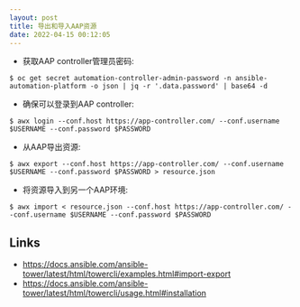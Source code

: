 ```yaml
---
layout: post
title: 导出和导入AAP资源
date: 2022-04-15 00:12:05
---
```


- 获取AAP controller管理员密码:

```
$ oc get secret automation-controller-admin-password -n ansible-automation-platform -o json | jq -r '.data.password' | base64 -d
```

- 确保可以登录到AAP controller:

```
$ awx login --conf.host https://app-controller.com/ --conf.username $USERNAME --conf.password $PASSWORD
```

- 从AAP导出资源:

```
$ awx export --conf.host https://app-controller.com/ --conf.username $USERNAME --conf.password $PASSWORD > resource.json
```

- 将资源导入到另一个AAP环境:

```
$ awx import < resource.json --conf.host https://app-controller.com/ --conf.username $USERNAME --conf.password $PASSWORD
```

## Links

- https://docs.ansible.com/ansible-tower/latest/html/towercli/examples.html#import-export
- https://docs.ansible.com/ansible-tower/latest/html/towercli/usage.html#installation
